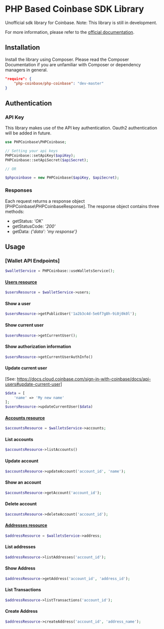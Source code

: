 # PHP Based Coinbase SDK Library

Unofficial sdk library for Coinbase.
Note: This library is still in development.

For more information, please refer to the [official documentation](https://developers.coinbase.com/api/v2).

## Installation

Install the library using Composer. Please read the Composer Documentation if you are unfamiliar with Composer or dependency managers in general.

```json
"require": {
    "php-coinbase/php-coinbase": "dev-master"
}
```
## Authentication

### API Key

This library makes use of the API key authentication. Oauth2 authentication will be added in future.

```php
use PHPCoinbase\PHPCoinbase;

// Setting your api keys
PHPCoinbase::setApiKey($apiKey);
PHPCoinbase::setApiSecret($apiSecret);

// OR

$phpcoinbase = new PHPCoinbase($apiKey, $apiSecret);
```

### Responses

Each request returns a response object [PHPCoinbase\PHPCoinbaseResponse].
The response object contains three methods:

- getStatus: _'OK'_
- getStatusCode: _'200'_
- getData: _{'data': 'my response'}_

## Usage

### [Wallet API Endpoints]
```php
$walletService = PHPCoinbase::useWalletsService();
```

#### [Users resource](https://developers.coinbase.com/api/v2#users)
```php
$usersResource = $walletService->users;
```
#### Show a user
```php
$usersResource->getPublicUser('1a2b3c4d-5e6f7g8h-9i0j0k0l');
```
#### Show current user
```php
$usersResource->getCurrentUser();
```
#### Show authorization information
```php
$usersResource->getCurrentUserAuthInfo()
```
#### Update current user
[See: https://docs.cloud.coinbase.com/sign-in-with-coinbase/docs/api-users#update-current-user]
```php
$data = [
    'name' => 'My new name'
];
$usersResource->updateCurrentUser($data)
```

#### [Accounts resource](https://docs.cloud.coinbase.com/sign-in-with-coinbase/docs/api-accounts)
```php
$accountsResource = $walletsService->accounts;
```

#### List accounts
```php
$accountsResource->listAccounts()
```
#### Update account
```php
$accountsResource->updateAccount('account_id', 'name');
```
#### Show an account
```php
$accountsResource->getAccount('account_id');
```
#### Delete account
```php
$accountsResource->deleteAccount('account_id');
```

#### [Addresses resource](https://docs.cloud.coinbase.com/sign-in-with-coinbase/docs/api-addresses)
```php
$addressResource = $walletsService->address;
```

#### List addresses 
```php
$addressResource->listAddresses('account_id');
```
#### Show Address 
```php
$addressResource->getAddress('account_id', 'address_id');
```
#### List Transactions
```php
$addressResource->listTransactions('account_id');
```
#### Create Address
```php
$addressResource->createAddress('account_id', 'address_name');
```